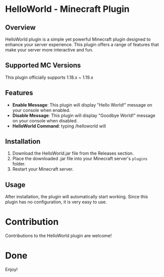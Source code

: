 # HelloWorld - Minecraft Plugin

## Overview
HelloWorld plugin is a simple yet powerful Minecraft plugin designed to enhance your server experience. This plugin offers a range of features that make your server more interactive and fun.

## Supported MC Versions
This plugin officially supports 1.18.x ~ 1.19.x

## Features
- **Enable Message**: This plugin will display "Hello World!" message on your console when enabled.
- **Disable Message**: This plugin will display "Goodbye World!" message on your console when disabled.
- **HelloWorld Command**: typing /helloworld will 

## Installation
1. Download the HelloWorld.jar file from the Releases section.
2. Place the downloaded .jar file into your Minecraft server's `plugins` folder.
3. Restart your Minecraft server.

## Usage
After installation, the plugin will automatically start working. Since this plugin has no configuration, it is very easy to use. 

# Contribution
Contributions to the HelloWorld plugin are welcome!

# Done
Enjoy!
